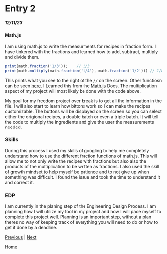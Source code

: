 # Entry 2
##### 12/11/23

#### Math.js

 I am using math.js to write the measurments for recipes in fraction form. I have tinkered with the fractions and learned how to add, subtract, multiply and divide them.

 ``` js
print(math.fraction('1/3'));    // 1/3
print(math.multiply(math.fraction('1/4'), math.fraction('1/2'))) // 1/8
```
This prints what you see to the right of the `//` on the screen. Other functiosn can be seen [here.](../toolTinker1/index.html) I Learned this from the [Math.js](https://mathjs.org/docs/datatypes/fractions.html) Docs. The multiplication aspect of my project will most likely be done with the code above.

My goal for my freedom project over break is to get all the information in the file. I will also start to learn how bittons work so I can make the recipes customizable. The buttons will be displayed on the screen so you can select either the origional recipes, a double batch or even a triple batch. It will tell the code to multiply the ingredients and give the user the measurements needed.

### Skills

During this process I used my skills of googling to help me completely understand how to use the different fraction functions of math.js. This will allow me to not only write the recipes with fractions but also also the products of the multiplication to be written as fractions. I also used the skill of growth mindset to help myself be patience and to not give up when something was difficult. I found the issue and took the time to understand it and correct it.

### EDP

I am currently in the planing step of the Engineering Design Process. I am planning how I will utilize my tool in my project and how I will pace myself to complete this project well. Planning is an important step, without a plan theres no way of keeping track of everything you will need to do or how to get it done by a deadline.


[Previous](entry01.md) | [Next](entry03.md)

[Home](../README.md)
